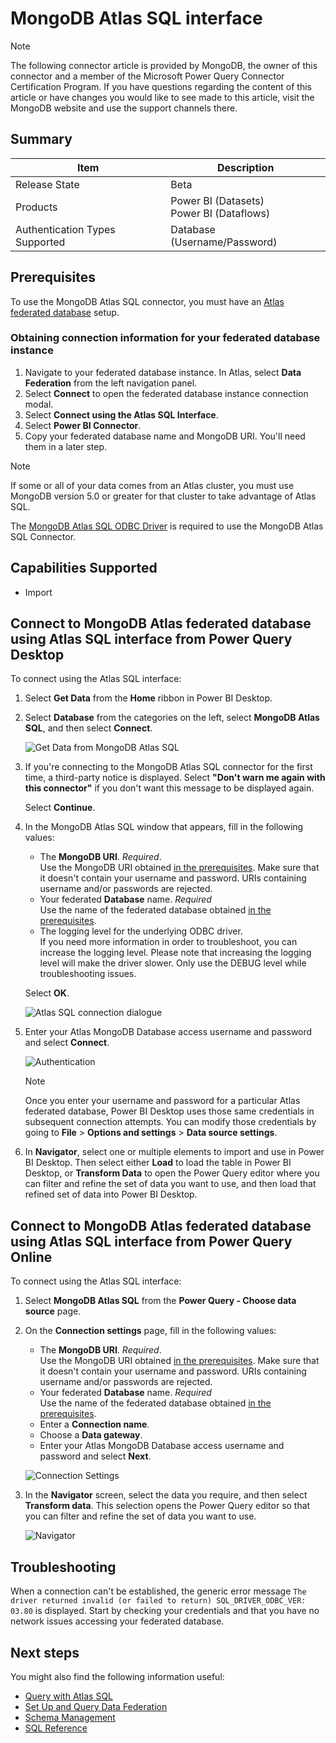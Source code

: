 # MongoDB Atlas SQL interface

> [!Note]
> The following connector article is provided by MongoDB, the owner of this connector and a member of the Microsoft Power Query Connector Certification Program. If you have questions regarding the content of this article or have changes you would like to see made to this article, visit the MongoDB website and use the support channels there.

## Summary

| Item                               | Description                                  |
|------------------------------------|----------------------------------------------|
| Release State                      | Beta                                         |
| Products                           | Power BI (Datasets)<br/>Power BI (Dataflows) |
| Authentication Types Supported     | Database (Username/Password)                 |

## Prerequisites
To use the MongoDB Atlas SQL connector, you must have an [Atlas federated database](https://www.mongodb.com/docs/atlas/data-federation/) setup.

### Obtaining connection information for your federated database instance

1. Navigate to your federated database instance. In Atlas, select **Data Federation** from the left navigation panel.
2. Select **Connect** to open the federated database instance connection modal.
3. Select **Connect using the Atlas SQL Interface**.
4. Select **Power BI Connector**.
5. Copy your federated database name and MongoDB URI. You'll need them in a later step.

> [!NOTE]
> If some or all of your data comes from an Atlas cluster, you must use MongoDB version 5.0 or greater for that cluster to take advantage of Atlas SQL.

The [MongoDB Atlas SQL ODBC Driver](https://www.mongodb.com/try/download/odbc-driver) is required to use the MongoDB Atlas SQL Connector.

## Capabilities Supported

* Import

## Connect to MongoDB Atlas federated database using Atlas SQL interface from Power Query Desktop

To connect using the Atlas SQL interface:

1. Select **Get Data** from the **Home** ribbon in Power BI Desktop.

2. Select **Database** from the categories on the left, select **MongoDB Atlas SQL**, and then select **Connect**.  

   ![Get Data from MongoDB Atlas SQL](./media/mongodb/mongodb_get_data.png)

3. If you're connecting to the MongoDB Atlas SQL connector for the first time, a third-party notice is displayed. 
   Select **"Don't warn me again with this connector"** if you don't want this message to be displayed again.

   Select **Continue**. 

4. In the MongoDB Atlas SQL window that appears, fill in the following values:

   - The **MongoDB URI**. _Required_.   
     Use the MongoDB URI obtained [in the prerequisites](#obtaining-connection-information-for-your-federated-database-instance).  Make sure that it doesn't contain your username and password. URIs containing username and/or passwords are rejected.
   - Your federated **Database** name. _Required_  
     Use the name of the federated database obtained [in the prerequisites](#obtaining-connection-information-for-your-federated-database-instance).
   - The logging level for the underlying ODBC driver.  
   If you need more information in order to troubleshoot, you can increase the logging level. Please note that increasing the logging level will make the driver slower. Only use the DEBUG level while troubleshooting issues.

   
   Select **OK**.  

   ![Atlas SQL connection dialogue](./media/mongodb/mongodb_connection_dialogue.png)
   
5. Enter your Atlas MongoDB Database access username and password and select **Connect**.  

   ![Authentication](./media/mongodb/mongodb_authentication.png)  

   > [!NOTE]
   > Once you enter your username and password for a particular Atlas federated database, Power BI Desktop uses those same credentials in subsequent connection attempts. You can modify those credentials by going to **File** > **Options and settings** > **Data source settings**.  

6. In **Navigator**, select one or multiple elements to import and use in Power BI Desktop. 
   Then select either **Load** to load the table in Power BI Desktop, or **Transform Data** to open the Power Query 
   editor where you can filter and refine the set of data you want to use, and then load that refined set of data into 
   Power BI Desktop.

## Connect to MongoDB Atlas federated database using Atlas SQL interface from Power Query Online

To connect using the Atlas SQL interface:

1. Select **MongoDB Atlas SQL** from the **Power Query - Choose data source** page.
2. On the **Connection settings** page, fill in the following values:
    - The **MongoDB URI**. _Required_.   
      Use the MongoDB URI obtained [in the prerequisites](#obtaining-connection-information-for-your-federated-database-instance).  Make sure that it doesn't contain your username and password. URIs containing username and/or passwords are rejected.
    - Your federated **Database** name. _Required_  
      Use the name of the federated database obtained [in the prerequisites](#obtaining-connection-information-for-your-federated-database-instance).
    - Enter a **Connection name**.
    - Choose a **Data gateway**.
    - Enter your Atlas MongoDB Database access username and password and select **Next**.

   ![Connection Settings](./media/mongodb/mongodb_connect_to_data_source.png)

3. In the **Navigator** screen, select the data you require, and then select **Transform data**. This selection opens the Power Query editor so that you can filter and refine the set of data you want to use.  

   ![Navigator](./media/mongodb/mongodb_choose_data.png)

## Troubleshooting

When a connection can't be established, the generic error message 
`The driver returned invalid (or failed to return) SQL_DRIVER_ODBC_VER: 03.80` is displayed.
Start by checking your credentials and that you have no network issues accessing your federated database.

## Next steps

You might also find the following information useful:
* [Query with Atlas SQL](https://www.mongodb.com/docs/atlas/data-federation/query/query-with-sql/)
* [Set Up and Query Data Federation](https://www.mongodb.com/docs/atlas/data-federation/)
* [Schema Management](https://www.mongodb.com/docs/atlas/data-federation/query/sql/schema-management/)
* [SQL Reference](https://www.mongodb.com/docs/atlas/data-federation/query/sql/reference/)
